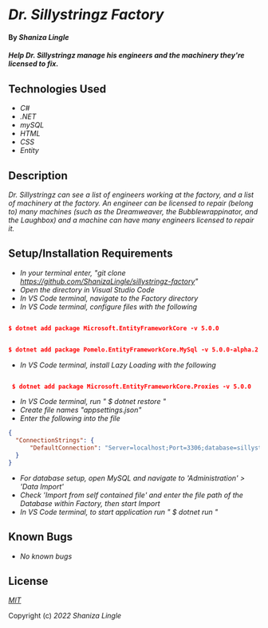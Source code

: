 # _Dr. Sillystringz Factory_

#### By _**Shaniza Lingle**_

#### _Help Dr. Sillystringz manage his engineers and the machinery they're licensed to fix._

## Technologies Used

* _C#_
* _.NET_
* _mySQL_
* _HTML_
* _CSS_
* _Entity_


## Description

_Dr. Sillystringz can see a list of engineers working at the factory, and a list of machinery at the factory. An engineer can be licensed to repair (belong to) many machines (such as the Dreamweaver, the Bubblewrappinator, and the Laughbox) and a machine can have many engineers licensed to repair it._

## Setup/Installation Requirements

* _In your terminal enter, "git clone https://github.com/ShanizaLingle/sillystringz-factory"_
* _Open the directory in Visual Studio Code_
* _In VS Code terminal, navigate to the Factory directory_ 
* _In VS Code terminal, configure files with the following_

```json

$ dotnet add package Microsoft.EntityFrameworkCore -v 5.0.0

```
```json

$ dotnet add package Pomelo.EntityFrameworkCore.MySql -v 5.0.0-alpha.2

```

* _In VS Code terminal, install Lazy Loading with the following_

```json

 $ dotnet add package Microsoft.EntityFrameworkCore.Proxies -v 5.0.0

```
* _In VS Code terminal, run " $ dotnet restore "_
* _Create file names "appsettings.json"_
* _Enter the following into the file_

```json
{
  "ConnectionStrings": {
      "DefaultConnection": "Server=localhost;Port=3306;database=sillystringz_factory;uid=root;pwd=YOUR_PASSWORD;"
  }
}
```
* _For database setup, open MySQL and navigate to 'Administration' > 'Data Import'_
* _Check 'Import from self contained file' and enter the file path of the Database within Factory, then start Import_
* _In VS Code terminal, to start application run " $ dotnet run "_

## Known Bugs

* _No known bugs_

## License


_[MIT](https://en.wikipedia.org/wiki/MIT_License)_

Copyright (c) _2022_ _Shaniza Lingle_